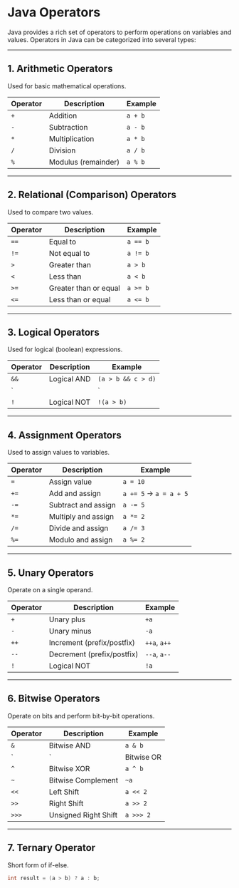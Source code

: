 # Java Operators

Java provides a rich set of operators to perform operations on variables and values. Operators in Java can be categorized into several types:

---

## 1. Arithmetic Operators

Used for basic mathematical operations.

| Operator | Description      | Example      |
|----------|------------------|--------------|
| `+`      | Addition          | `a + b`      |
| `-`      | Subtraction       | `a - b`      |
| `*`      | Multiplication    | `a * b`      |
| `/`      | Division          | `a / b`      |
| `%`      | Modulus (remainder) | `a % b`   |

---

## 2. Relational (Comparison) Operators

Used to compare two values.

| Operator | Description           | Example      |
|----------|-----------------------|--------------|
| `==`     | Equal to              | `a == b`     |
| `!=`     | Not equal to          | `a != b`     |
| `>`      | Greater than          | `a > b`      |
| `<`      | Less than             | `a < b`      |
| `>=`     | Greater than or equal | `a >= b`     |
| `<=`     | Less than or equal    | `a <= b`     |

---

## 3. Logical Operators

Used for logical (boolean) expressions.

| Operator | Description   | Example           |
|----------|---------------|-------------------|
| `&&`     | Logical AND    | `(a > b && c > d)` |
| `||`     | Logical OR     | `(a > b || c > d)` |
| `!`      | Logical NOT    | `!(a > b)`        |

---

## 4. Assignment Operators

Used to assign values to variables.

| Operator | Description       | Example      |
|----------|-------------------|--------------|
| `=`      | Assign value       | `a = 10`     |
| `+=`     | Add and assign     | `a += 5` → `a = a + 5` |
| `-=`     | Subtract and assign| `a -= 5`     |
| `*=`     | Multiply and assign| `a *= 2`     |
| `/=`     | Divide and assign  | `a /= 3`     |
| `%=`     | Modulo and assign  | `a %= 2`     |

---

## 5. Unary Operators

Operate on a single operand.

| Operator | Description                | Example      |
|----------|----------------------------|--------------|
| `+`      | Unary plus                  | `+a`         |
| `-`      | Unary minus                 | `-a`         |
| `++`     | Increment (prefix/postfix)  | `++a`, `a++` |
| `--`     | Decrement (prefix/postfix)  | `--a`, `a--` |
| `!`      | Logical NOT                 | `!a`         |

---

## 6. Bitwise Operators

Operate on bits and perform bit-by-bit operations.

| Operator | Description        | Example  |
|----------|--------------------|----------|
| `&`      | Bitwise AND        | `a & b`  |
| `|`      | Bitwise OR         | `a | b`  |
| `^`      | Bitwise XOR        | `a ^ b`  |
| `~`      | Bitwise Complement | `~a`     |
| `<<`     | Left Shift         | `a << 2` |
| `>>`     | Right Shift        | `a >> 2` |
| `>>>`    | Unsigned Right Shift | `a >>> 2` |

---

## 7. Ternary Operator

Short form of if-else.

```java
int result = (a > b) ? a : b;
